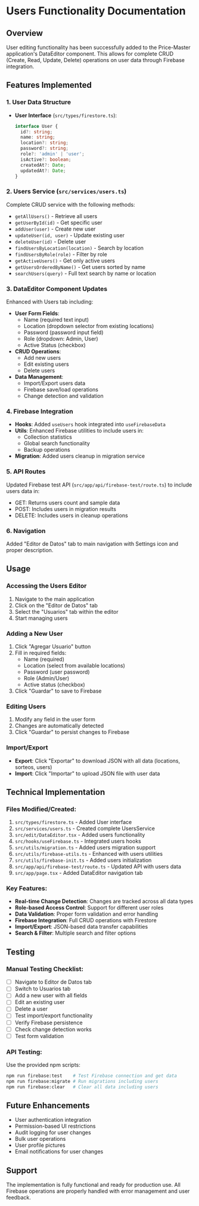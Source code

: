 # Users Functionality Documentation

## Overview
User editing functionality has been successfully added to the Price-Master application's DataEditor component. This allows for complete CRUD (Create, Read, Update, Delete) operations on user data through Firebase integration.

## Features Implemented

### 1. User Data Structure
- **User Interface** (`src/types/firestore.ts`):
  ```typescript
  interface User {
    id?: string;
    name: string;
    location?: string;
    password?: string;
    role?: 'admin' | 'user';
    isActive?: boolean;
    createdAt?: Date;
    updatedAt?: Date;
  }
  ```

### 2. Users Service (`src/services/users.ts`)
Complete CRUD service with the following methods:
- `getAllUsers()` - Retrieve all users
- `getUserById(id)` - Get specific user
- `addUser(user)` - Create new user
- `updateUser(id, user)` - Update existing user
- `deleteUser(id)` - Delete user
- `findUsersByLocation(location)` - Search by location
- `findUsersByRole(role)` - Filter by role
- `getActiveUsers()` - Get only active users
- `getUsersOrderedByName()` - Get users sorted by name
- `searchUsers(query)` - Full text search by name or location

### 3. DataEditor Component Updates
Enhanced with Users tab including:
- **User Form Fields**:
  - Name (required text input)
  - Location (dropdown selector from existing locations)
  - Password (password input field)
  - Role (dropdown: Admin, User)
  - Active Status (checkbox)
- **CRUD Operations**:
  - Add new users
  - Edit existing users
  - Delete users
- **Data Management**:
  - Import/Export users data
  - Firebase save/load operations
  - Change detection and validation

### 4. Firebase Integration
- **Hooks**: Added `useUsers` hook integrated into `useFirebaseData`
- **Utils**: Enhanced Firebase utilities to include users in:
  - Collection statistics
  - Global search functionality
  - Backup operations
- **Migration**: Added users cleanup in migration service

### 5. API Routes
Updated Firebase test API (`src/app/api/firebase-test/route.ts`) to include users data in:
- GET: Returns users count and sample data
- POST: Includes users in migration results
- DELETE: Includes users in cleanup operations

### 6. Navigation
Added "Editor de Datos" tab to main navigation with Settings icon and proper description.

## Usage

### Accessing the Users Editor
1. Navigate to the main application
2. Click on the "Editor de Datos" tab
3. Select the "Usuarios" tab within the editor
4. Start managing users

### Adding a New User
1. Click "Agregar Usuario" button
2. Fill in required fields:
   - Name (required)
   - Location (select from available locations)
   - Password (user password)
   - Role (Admin/User)
   - Active status (checkbox)
3. Click "Guardar" to save to Firebase

### Editing Users
1. Modify any field in the user form
2. Changes are automatically detected
3. Click "Guardar" to persist changes to Firebase

### Import/Export
- **Export**: Click "Exportar" to download JSON with all data (locations, sorteos, users)
- **Import**: Click "Importar" to upload JSON file with user data

## Technical Implementation

### Files Modified/Created:
1. `src/types/firestore.ts` - Added User interface
2. `src/services/users.ts` - Created complete UsersService
3. `src/edit/DataEditor.tsx` - Added users functionality
4. `src/hooks/useFirebase.ts` - Integrated users hooks
5. `src/utils/migration.ts` - Added users migration support
6. `src/utils/firebase-utils.ts` - Enhanced with users utilities
7. `src/utils/firebase-init.ts` - Added users initialization
8. `src/app/api/firebase-test/route.ts` - Updated API with users data
9. `src/app/page.tsx` - Added DataEditor navigation tab

### Key Features:
- **Real-time Change Detection**: Changes are tracked across all data types
- **Role-based Access Control**: Support for different user roles
- **Data Validation**: Proper form validation and error handling
- **Firebase Integration**: Full CRUD operations with Firestore
- **Import/Export**: JSON-based data transfer capabilities
- **Search & Filter**: Multiple search and filter options

## Testing

### Manual Testing Checklist:
- [ ] Navigate to Editor de Datos tab
- [ ] Switch to Usuarios tab
- [ ] Add a new user with all fields
- [ ] Edit an existing user
- [ ] Delete a user
- [ ] Test import/export functionality
- [ ] Verify Firebase persistence
- [ ] Check change detection works
- [ ] Test form validation

### API Testing:
Use the provided npm scripts:
```bash
npm run firebase:test    # Test Firebase connection and get data
npm run firebase:migrate # Run migrations including users
npm run firebase:clear   # Clear all data including users
```

## Future Enhancements
- User authentication integration
- Permission-based UI restrictions
- Audit logging for user changes
- Bulk user operations
- User profile pictures
- Email notifications for user changes

## Support
The implementation is fully functional and ready for production use. All Firebase operations are properly handled with error management and user feedback.
